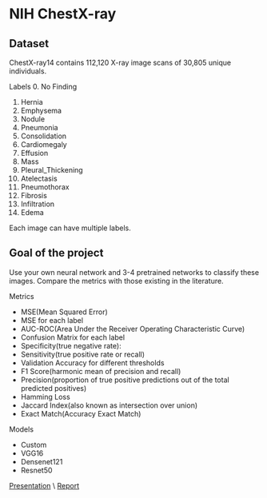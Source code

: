 # NIH ChestX-ray

## Dataset
ChestX-ray14 contains 112,120 X-ray image scans of 30,805 unique individuals.

Labels
0. No Finding
1. Hernia
2. Emphysema
3. Nodule
4. Pneumonia
5. Consolidation
6. Cardiomegaly
7. Effusion
8. Mass
9. Pleural_Thickening
10. Atelectasis
11. Pneumothorax
12. Fibrosis
13. Infiltration
14. Edema

Each image can have multiple labels.

## Goal of the project
Use your own neural network and 3-4 pretrained networks to classify these images.
Compare the metrics with those existing in the literature.

Metrics
- MSE(Mean Squared Error)
- MSE for each label
- AUC-ROC(Area Under the Receiver Operating Characteristic Curve)
- Confusion Matrix for each label
- Specificity(true negative rate):
- Sensitivity(true positive rate or recall)
- Validation Accuracy for different thresholds
- F1 Score(harmonic mean of precision and recall)
- Precision(proportion of true positive predictions out of the total predicted positives)
- Hamming Loss
- Jaccard Index(also known as intersection over union)
- Exact Match(Accuracy Exact Match)

Models
- Custom
- VGG16
- Densenet121
- Resnet50

[Presentation](https://docs.google.com/presentation/d/18sR3KB3gY4Yhe0k80pLE8e4L-01S1Fz5_S2odM_nUeE/edit#slide=id.g256cf2b4612_0_75) \\
[Report](https://docs.google.com/document/d/1hezKeDe7nuQUc5aHKRLeVLIDudnaqKnJPTbB35y-12E/edit)
